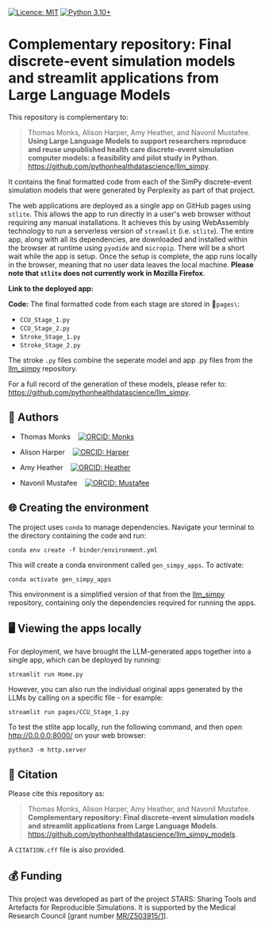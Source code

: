 [![Licence: MIT](https://img.shields.io/badge/Licence-MIT-yellow.svg)](https://opensource.org/licenses/MIT)
[![Python 3.10+](https://img.shields.io/badge/-Python_≥_3.10-306998?logo=python&logoColor=white)](https://www.python.org/downloads/release/python-360+/)

# Complementary repository: Final discrete-event simulation models and streamlit applications from Large Language Models

This repository is complementary to:

> Thomas Monks, Alison Harper, Amy Heather, and Navonil Mustafee. **Using Large Language Models to support researchers reproduce and reuse unpublished health care discrete-event simulation computer models: a feasibility and pilot study in Python**. https://github.com/pythonhealthdatascience/llm_simpy.

It contains the final formatted code from each of the SimPy discrete-event simulation models that were generated by Perplexity as part of that project.

The web applications are deployed as a single app on GitHub pages using `stlite`. This allows the app to run directly in a user's web browser without requiring any manual installations. It achieves this by using WebAssembly technology to run a serverless version of `streamlit` (i.e. `stlite`). The entire app, along with all its dependencies, are downloaded and installed within the browser at runtime using `pyodide` and `micropip`. There will be a short wait while the app is setup. Once the setup is complete, the app runs locally in the browser, meaning that no user data leaves the local machine. **Please note that `stlite` does not currently work in Mozilla Firefox**.

**Link to the deployed app:** <!--TODO: Add once deployed (requires public repository) -->

**Code:** The final formatted code from each stage are stored in 📁`pages\`:

* `CCU_Stage_1.py`
* `CCU_Stage_2.py`
* `Stroke_Stage_1.py`
* `Stroke_Stage_2.py`

The stroke `.py` files combine the seperate model and app .py files from the [llm_simpy](https://github.com/pythonhealthdatascience/llm_simpy) repository.

For a full record of the generation of these models, please refer to: https://github.com/pythonhealthdatascience/llm_simpy.

## 👥 Authors

* Thomas Monks &nbsp;&nbsp; [![ORCID: Monks](https://img.shields.io/badge/ORCID-0000--0003--2631--4481-brightgreen)](https://orcid.org/0000-0003-2631-4481)

* Alison Harper &nbsp;&nbsp; [![ORCID: Harper](https://img.shields.io/badge/ORCID-0000--0001--5274--5037-brightgreen)](https://orcid.org/0000-0001-5274-5037)

* Amy Heather &nbsp;&nbsp; [![ORCID: Heather](https://img.shields.io/badge/ORCID-0000--0002--6596--3479-brightgreen)](https://orcid.org/0000-0002-6596-3479)

* Navonil Mustafee &nbsp;&nbsp; [![ORCID: Mustafee](https://img.shields.io/badge/ORCID-0000--0002--2204--8924-brightgreen)](https://orcid.org/0000-0002-2204-8924)

## 🌐 Creating the environment

The project uses `conda` to manage dependencies. Navigate your terminal to the directory containing the code and run:

```
conda env create -f binder/environment.yml
```

This will create a conda environment called `gen_simpy_apps`. To activate:

```
conda activate gen_simpy_apps
```

This environment is a simplified version of that from the [llm_simpy](https://github.com/pythonhealthdatascience/llm_simpy) repository, containing only the dependencies required for running the apps.

## 🖥️ Viewing the apps locally

For deployment, we have brought the LLM-generated apps together into a single app, which can be deployed by running:

```
streamlit run Home.py
```

However, you can also run the individual original apps generated by the LLMs by calling on a specific file - for example:

```
streamlit run pages/CCU_Stage_1.py
```

To test the stlite app locally, run the following command, and then open <http://0.0.0.0:8000/> on your web browser:

```
python3 -m http.server
```

## 📝 Citation

Please cite this repository as:

> Thomas Monks, Alison Harper, Amy Heather, and Navonil Mustafee. **Complementary repository: Final discrete-event simulation models and streamlit applications from Large Language Models**. <https://github.com/pythonhealthdatascience/llm_simpy_models>.

A `CITATION.cff` file is also provided.

<!--TODO: Archive repository on Zenodo, and cite that -->

## 💰 Funding

This project was developed as part of the project STARS: Sharing Tools and Artefacts for Reproducible Simulations. It is supported by the Medical Research Council [grant number [MR/Z503915/1](https://gtr.ukri.org/projects?ref=MR%2FZ503915%2F1)].